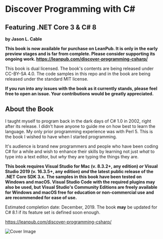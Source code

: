 # Discover Programming with C#
## Featuring .NET Core 3 & C# 8
__by Jason L. Cable__

**This book is now available for purchase on LeanPub.  It is only in the early preview stages and is far from complete.  Please consider supporting its ongoing work.  <https://leanpub.com/discover-programming-csharp/>**

This book is dual licensed.  The book's contents are being released under CC-BY-SA 4.0.  The code samples in this repo and in the book are being released under the standard MIT license.

**If you run into any issues with the book as it currently stands, please feel free to open an issue.  Your contributions would be greatly appreciated.**

## About the Book

I taught myself to program back in the dark days of C# 1.0 in 2002, right after its release.  I didn't have anyone to guide me on how best to learn the language.  My only prior programming experience was with Perl 5.  This is the book I wished to have when I started programming.

It's audience is brand new programmers and people who have been coding C# for a while and wish to enhance their skills by learning not just _what_ to type into a text editor, but _why_ they are typing the things they are.

__This book requires Visual Studio for Mac \(v. 8.3.2+, any edition\) ___or___ Visual Studio 2019 \(v. 16.3.5+, any edition\) ___and___ the latest public release of the .NET Core SDK 3.x.  The samples in this book have been tested on Windows and macOS.  Visual Studio Code with the required plugins may also be used, but Visual Studio's Community Editions are freely available for Windows and macOS free for education or non-commercial use and are recommended for ease of use.__

Estimated completion date: December, 2019.  The book __may__ be updated for C# 8.1 if its feature set is defined soon enough.

<https://leanpub.com/discover-programming-csharp/>

![Cover Image](https://d2sofvawe08yqg.cloudfront.net/discover-programming-csharp/small2x?1549735579)
